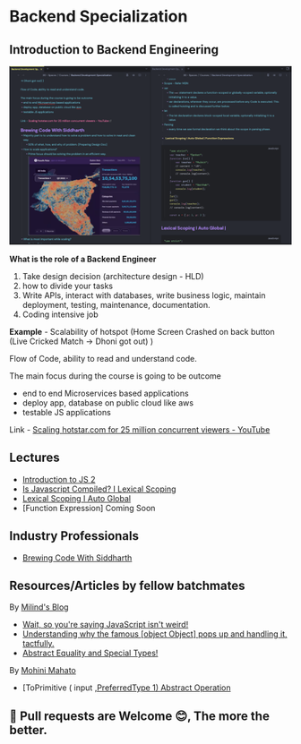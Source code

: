 # Backend Specialization

## Introduction to Backend Engineering 

![The Backend Rules](Note-making-tank.jpeg)

**What is the role of a Backend Engineer**

1. Take design decision (architecture design - HLD)
2. how to divide your tasks
3. Write APIs, interact with databases, write business logic, maintain deployment, testing, maintenance, documentation.
4. Coding intensive job

**Example** - Scalability of hotspot (Home Screen Crashed on back button (Live Cricked Match → Dhoni got out) )

Flow of Code, ability to read and understand code.

The main focus during the course is going to be outcome
- end to end Microservices based applications
- deploy app, database on public cloud like aws
- testable JS applications

Link - [Scaling hotstar.com for 25 million concurrent viewers - YouTube](https://www.youtube.com/watch?v=QjvyiyH4rr0)


## Lectures

- [Introduction to JS 2](https://github.com/xoraus/Backend-Specialization/blob/main/Lectures/Introduction-to-JS%202-Operators-Conditionals-Loops-basic.md)
- [Is Javascript Compiled? I Lexical Scoping](https://github.com/xoraus/Backend-Specialization/blob/main/Lectures/Is-Javascript-Compiled%3F-Lexical-Scoping.md)
- [Lexical Scoping I Auto Global](https://github.com/xoraus/Backend-Specialization/blob/main/Lectures/Lexical-Scoping-Auto-Global.md)
- [Function Expression] Coming Soon

## Industry Professionals
- [Brewing Code With Siddharth](https://github.com/xoraus/Backend-Specialization/blob/main/Industry-Professionals/Brewing-Code-With-Siddharth.md)


## Resources/Articles by fellow batchmates

By [Milind's Blog](https://blog.milind.live/) 

- [Wait, so you're saying JavaScript isn't weird!](https://blog.milind.live/wait-so-youre-saying-javascript-isnt-weird)
- [Understanding why the famous [object Object] pops up and handling it, tactfully.](https://blog.milind.live/object-object)
- [Abstract Equality and Special Types!](https://blog.milind.live/abstract-equality-and-special-types)

By [Mohini Mahato](https://www.linkedin.com/in/mohinimahato/)

- [ToPrimitive ( input [,PreferredType 1) Abstract Operation](https://www.linkedin.com/posts/mohinimahato_toprimitive-abstract-operator-activity-7021741753808433153-Xa6J)

## 🚨 Pull requests are Welcome 😊, The more the better.


